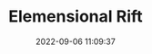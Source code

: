 ---
date: 2022-09-06 11:09:37
title: 'Elemensional Rift'	
tags: [platform fighter, PC, pixel art, hand-drawn]
img: https://i.imgur.com/KSgnHNv.jpg
twitter: https://twitter.com/NinRac
---